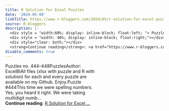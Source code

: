 ```yaml
---
title: R Solution for Excel Puzzles
date: '2024-05-08'
linkTitle: https://www.r-bloggers.com/2024/05/r-solution-for-excel-puzzles-22/
source: R-bloggers
description: |-
  <div style = "width:60%; display: inline-block; float:left; "> Puzzles no. 444–448PuzzlesAuthor: ExcelBIAll files (xlsx with puzzle and R with solution) for each and every puzzle are available on my Github. Enjoy.Puzzle #444This time we were spelling numbers. Yes, you heard it right. We were taking multidigit numb...</div>
  <div style = "width: 40%; display: inline-block; float:right;"></div>
  <div style="clear: both;"></div>
  <strong>Continue reading</strong>: <a href="https://www.r-bloggers.com/2024/05/r-solution-for-excel-puzzles-22/">R Solution for Excel ...
disable_comments: true
---
```

<div style = "width:60%; display: inline-block; float:left; "> Puzzles no. 444–448PuzzlesAuthor: ExcelBIAll files (xlsx with puzzle and R with solution) for each and every puzzle are available on my Github. Enjoy.Puzzle #444This time we were spelling numbers. Yes, you heard it right. We were taking multidigit numb...</div>
<div style = "width: 40%; display: inline-block; float:right;"></div>
<div style="clear: both;"></div>
<strong>Continue reading</strong>: <a href="https://www.r-bloggers.com/2024/05/r-solution-for-excel-puzzles-22/">R Solution for Excel ...